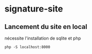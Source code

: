 # signature-site

## Lancement du site en local

nécessite l'installation de sqlite et php

`php -S localhost:8000`